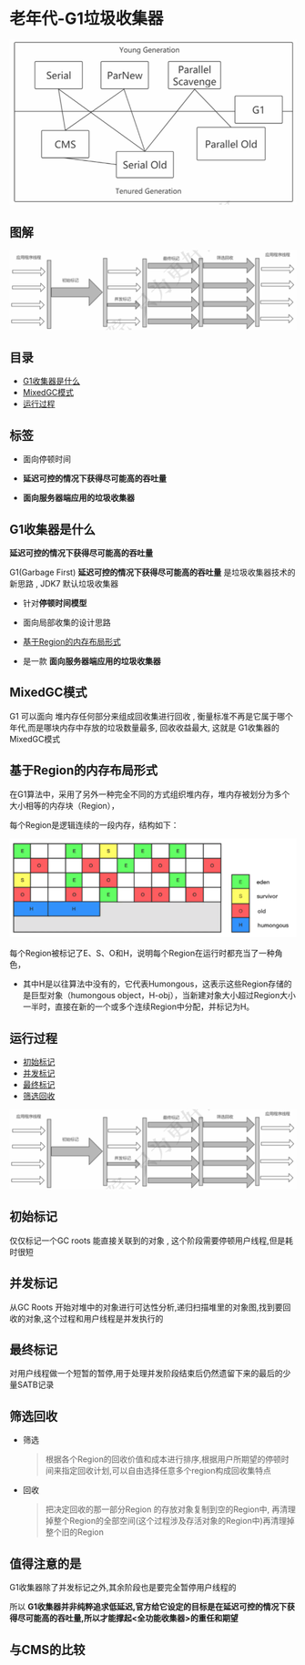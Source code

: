 # 老年代-G1垃圾收集器



<img src="../../assets/image-20200908105903706.png" alt="image-20200908105903706" style="zoom:67%;" />

## 图解

<img src="../../assets/image-20200908114457778.png" alt="image-20200908114457778" style="zoom:67%;" />

## 目录

- [G1收集器是什么](#G1收集器是什么)
- [MixedGC模式](#MixedGC模式)
- [运行过程](#运行过程)

## 标签

- 面向停顿时间

- **延迟可控的情况下获得尽可能高的吞吐量**

- **面向服务器端应用的垃圾收集器**

## G1收集器是什么

**延迟可控的情况下获得尽可能高的吞吐量**

G1(Garbage First) **延迟可控的情况下获得尽可能高的吞吐量** 是垃圾收集器技术的新思路 , JDK7 默认垃圾收集器

- 针对**停顿时间模型**

- 面向局部收集的设计思路
- [基于Region的内存布局形式](#基于Region的内存布局形式)

-  是一款 **面向服务器端应用的垃圾收集器**

## MixedGC模式

G1 可以面向 堆内存任何部分来组成回收集进行回收 , 衡量标准不再是它属于哪个年代,而是哪块内存中存放的垃圾数量最多, 回收收益最大, 这就是 G1收集器的 MixedGC模式

## 基于Region的内存布局形式

在G1算法中，采用了另外一种完全不同的方式组织堆内存，堆内存被划分为多个大小相等的内存块（Region），

每个Region是逻辑连续的一段内存，结构如下：

![image-20200908195159285](../../assets/image-20200908195159285.png)

每个Region被标记了E、S、O和H，说明每个Region在运行时都充当了一种角色，

- 其中H是以往算法中没有的，它代表Humongous，这表示这些Region存储的是巨型对象（humongous object，H-obj），当新建对象大小超过Region大小一半时，直接在新的一个或多个连续Region中分配，并标记为H。

## 运行过程

- [初始标记](#初始标记)
- [并发标记](#并发标记)
- [最终标记](#最终标记)
- [筛选回收](#筛选回收)

<img src="../../assets/image-20200908114457778.png" alt="image-20200908114457778" style="zoom:50%;" />

## 初始标记

仅仅标记一个GC roots 能直接关联到的对象 , 这个阶段需要停顿用户线程,但是耗时很短

## 并发标记

从GC Roots 开始对堆中的对象进行可达性分析,递归扫描堆里的对象图,找到要回收的对象,这个过程和用户线程是并发执行的

## 最终标记

对用户线程做一个短暂的暂停,用于处理并发阶段结束后仍然遗留下来的最后的少量SATB记录

## 筛选回收

- 筛选

  > 根据各个Region的回收价值和成本进行排序,根据用户所期望的停顿时间来指定回收计划,可以自由选择任意多个region构成回收集特点

- 回收

  > 把决定回收的那一部分Region 的存放对象复制到空的Region中, 再清理掉整个Region的全部空间(这个过程涉及存活对象的Region中)再清理掉整个旧的Region

## 值得注意的是

G1收集器除了并发标记之外,其余阶段也是要完全暂停用户线程的 

所以 **G1收集器并非纯粹追求低延迟,官方给它设定的目标是在延迟可控的情况下获得尽可能高的吞吐量,所以才能撑起<全功能收集器>的重任和期望**

## 与CMS的比较

